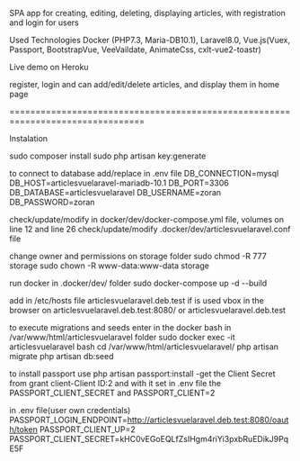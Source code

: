 SPA app for creating, editing, deleting, displaying articles, with registration and login for users

Used Technologies
Docker (PHP7.3, Maria-DB10.1), 
Laravel8.0, 
Vue.js(Vuex, Passport, BootstrapVue, VeeVaildate, AnimateCss, cxlt-vue2-toastr)

Live demo on Heroku

register, login and can add/edit/delete articles, and display them in home page

================================================================================

Instalation

sudo composer install
sudo php artisan key:generate

to connect to database add/replace in .env file
    DB_CONNECTION=mysql
    DB_HOST=articlesvuelaravel-mariadb-10.1
    DB_PORT=3306
    DB_DATABASE=articlesvuelaravel
    DB_USERNAME=zoran
    DB_PASSWORD=zoran   



check/update/modify in docker/dev/docker-compose.yml file, volumes on line 12 and line 26
check/update/modify .docker/dev/articlesvuelaravel.conf file

change owner and permissions on storage folder
    sudo chmod -R 777 storage
    sudo chown -R www-data:www-data storage 

run docker in .docker/dev/ folder 
    sudo docker-compose up -d --build

add in /etc/hosts file <ipaddres> articlesvuelaravel.deb.test
if is used vbox in the browser on articlesvuelaravel.deb.test:8080/
or articlesvuelaravel.deb.test

to execute migrations and seeds enter in the docker bash in /var/www/html/articlesvuelaravel folder
    sudo docker exec -it articlesvuelaravel bash
    cd /var/www/html/articlesvuelaravel/
    php artisan migrate
    php artisan db:seed


to install passport use
    php artisan passport:install
    -get the Client Secret from grant client-Client ID:2 and with it set in .env file the PASSPORT_CLIENT_SECRET
     and PASSPORT_CLIENT=2

in .env file(user own credentials)
    PASSPORT_LOGIN_ENDPOINT=http://articlesvuelaravel.deb.test:8080/oauth/token
    PASSPORT_CLIENT_UP=2
    PASSPORT_CLIENT_SECRET=kHC0vEGoEQLfZsIHgm4riYi3pxbRuEDikJ9PqE5F
